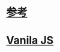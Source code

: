 # [参考](https://www.tyai-a.com/posts/pagination-js)
# [Vanila JS](https://qiita.com/ayaka105/items/c950bf8025bae699cffe)